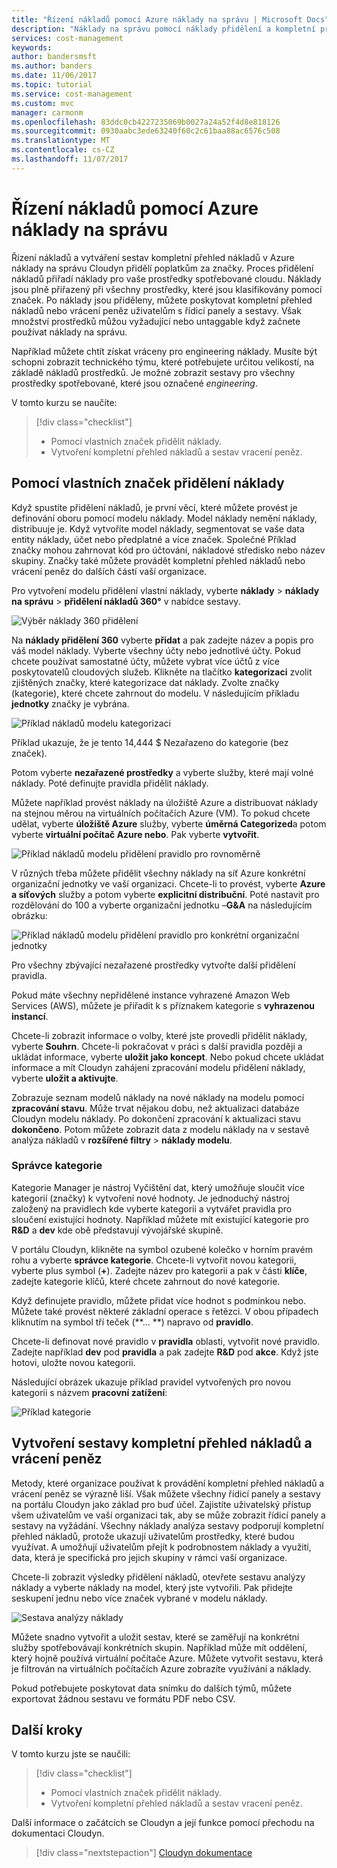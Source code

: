 ```yaml
---
title: "Řízení nákladů pomocí Azure náklady na správu | Microsoft Docs"
description: "Náklady na správu pomocí náklady přidělení a kompletní přehled nákladů a sestav vracení peněz."
services: cost-management
keywords: 
author: bandersmsft
ms.author: banders
ms.date: 11/06/2017
ms.topic: tutorial
ms.service: cost-management
ms.custom: mvc
manager: carmonm
ms.openlocfilehash: 83ddc0cb4227235069b0027a24a52f4d8e818126
ms.sourcegitcommit: 0930aabc3ede63240f60c2c61baa88ac6576c508
ms.translationtype: MT
ms.contentlocale: cs-CZ
ms.lasthandoff: 11/07/2017
---
```

# <a name="manage-costs-by-using-azure-cost-management"></a>Řízení nákladů pomocí Azure náklady na správu

Řízení nákladů a vytváření sestav kompletní přehled nákladů v Azure náklady na správu Cloudyn přidělí poplatkům za značky. Proces přidělení nákladů přiřadí náklady pro vaše prostředky spotřebované cloudu. Náklady jsou plně přiřazený při všechny prostředky, které jsou klasifikovány pomocí značek. Po náklady jsou přiděleny, můžete poskytovat kompletní přehled nákladů nebo vrácení peněz uživatelům s řídicí panely a sestavy. Však množství prostředků můžou vyžadující nebo untaggable když začnete používat náklady na správu.

Například můžete chtít získat vráceny pro engineering náklady. Musíte být schopni zobrazit technického týmu, které potřebujete určitou velikostí, na základě nákladů prostředků. Je možné zobrazit sestavy pro všechny prostředky spotřebované, které jsou označené *engineering*.

V tomto kurzu se naučíte:

> [!div class="checklist"]
> * Pomocí vlastních značek přidělit náklady.
> * Vytvoření kompletní přehled nákladů a sestav vracení peněz.

## <a name="use-custom-tags-to-allocate-costs"></a>Pomocí vlastních značek přidělení náklady

Když spustíte přidělení nákladů, je první věcí, které můžete provést je definování oboru pomocí modelu náklady. Model náklady nemění náklady, distribuuje je. Když vytvoříte model náklady, segmentovat se vaše data entity náklady, účet nebo předplatné a více značek. Společné Příklad značky mohou zahrnovat kód pro účtování, nákladové středisko nebo název skupiny. Značky také můžete provádět kompletní přehled nákladů nebo vrácení peněz do dalších částí vaší organizace.

Pro vytvoření modelu přidělení vlastní náklady, vyberte **náklady** &gt; **náklady na správu** &gt; **přidělení nákladů 360°** v nabídce sestavy.

![Výběr náklady 360 přidělení](./media/tutorial-manage-costs/cost-allocation-360.png)

Na **náklady přidělení 360** vyberte **přidat** a pak zadejte název a popis pro váš model náklady. Vyberte všechny účty nebo jednotlivé účty. Pokud chcete používat samostatné účty, můžete vybrat více účtů z více poskytovatelů cloudových služeb. Klikněte na tlačítko **kategorizaci** zvolit zjištěných značky, které kategorizace dat náklady. Zvolte značky (kategorie), které chcete zahrnout do modelu. V následujícím příkladu **jednotky** značky je vybrána.

![Příklad nákladů modelu kategorizaci](./media/tutorial-manage-costs/cost-model01.png)



Příklad ukazuje, že je tento 14,444 $ Nezařazeno do kategorie (bez značek).

Potom vyberte **nezařazené prostředky** a vyberte služby, které mají volné náklady. Poté definujte pravidla přidělit náklady.

Můžete například provést náklady na úložiště Azure a distribuovat náklady na stejnou měrou na virtuálních počítačích Azure (VM). To pokud chcete udělat, vyberte **úložiště Azure** služby, vyberte **úměrná Categorized**a potom vyberte **virtuální počítač Azure nebo**. Pak vyberte **vytvořit**.

![Příklad nákladů modelu přidělení pravidlo pro rovnoměrně](./media/tutorial-manage-costs/cost-model02.png)



V různých třeba můžete přidělit všechny náklady na síť Azure konkrétní organizační jednotky ve vaší organizaci. Chcete-li to provést, vyberte **Azure a síťových** služby a potom vyberte **explicitní distribuční**. Poté nastavit pro rozdělování do 100 a vyberte organizační jednotku –**G&amp;A** na následujícím obrázku:

![Příklad nákladů modelu přidělení pravidlo pro konkrétní organizační jednotky](./media/tutorial-manage-costs/cost-model03.png)



Pro všechny zbývající nezařazené prostředky vytvořte další přidělení pravidla.

Pokud máte všechny nepřidělené instance vyhrazené Amazon Web Services (AWS), můžete je přiřadit k s příznakem kategorie s **vyhrazenou instancí**.

Chcete-li zobrazit informace o volby, které jste provedli přidělit náklady, vyberte **Souhrn**. Chcete-li pokračovat v práci s další pravidla později a ukládat informace, vyberte **uložit jako koncept**. Nebo pokud chcete ukládat informace a mít Cloudyn zahájení zpracování modelu přidělení náklady, vyberte **uložit a aktivujte**.

Zobrazuje seznam modelů náklady na nové náklady na modelu pomocí **zpracování stavu**. Může trvat nějakou dobu, než aktualizaci databáze Cloudyn modelu náklady. Po dokončení zpracování k aktualizaci stavu **dokončeno**. Potom můžete zobrazit data z modelu náklady na v sestavě analýza nákladů v **rozšířené filtry** &gt; **náklady modelu**.

### <a name="category-manager"></a>Správce kategorie

Kategorie Manager je nástroj Vyčištění dat, který umožňuje sloučit více kategorií (značky) k vytvoření nové hodnoty. Je jednoduchý nástroj založený na pravidlech kde vyberte kategorii a vytvářet pravidla pro sloučení existující hodnoty. Například můžete mít existující kategorie pro **R&amp;D** a **dev** kde obě představují vývojářské skupině.

V portálu Cloudyn, klikněte na symbol ozubené kolečko v horním pravém rohu a vyberte **správce kategorie**. Chcete-li vytvořit novou kategorii, vyberte plus symbol (**+**). Zadejte název pro kategorii a pak v části **klíče**, zadejte kategorie klíčů, které chcete zahrnout do nové kategorie.

Když definujete pravidlo, můžete přidat více hodnot s podmínkou nebo. Můžete také provést některé základní operace s řetězci. V obou případech kliknutím na symbol tří teček (**... **) napravo od **pravidlo**.

Chcete-li definovat nové pravidlo v **pravidla** oblasti, vytvořit nové pravidlo. Zadejte například **dev** pod **pravidla** a pak zadejte **R&amp;D** pod **akce**. Když jste hotovi, uložte novou kategorii.

Následující obrázek ukazuje příklad pravidel vytvořených pro novou kategorii s názvem **pracovní zatížení**:

![Příklad kategorie](./media/tutorial-manage-costs/category01.png)



## <a name="create-showback-and-chargeback-reports"></a>Vytvoření sestavy kompletní přehled nákladů a vrácení peněz

Metody, které organizace používat k provádění kompletní přehled nákladů a vrácení peněz se výrazně liší. Však můžete všechny řídicí panely a sestavy na portálu Cloudyn jako základ pro buď účel. Zajistíte uživatelský přístup všem uživatelům ve vaší organizaci tak, aby se může zobrazit řídicí panely a sestavy na vyžádání. Všechny náklady analýza sestavy podporují kompletní přehled nákladů, protože ukazují uživatelům prostředky, které budou využívat. A umožňují uživatelům přejít k podrobnostem náklady a využití, data, která je specifická pro jejich skupiny v rámci vaší organizace.

Chcete-li zobrazit výsledky přidělení nákladů, otevřete sestavu analýzy náklady a vyberte náklady na model, který jste vytvořili. Pak přidejte seskupení jednu nebo více značek vybrané v modelu náklady.

![Sestava analýzy náklady](./media/tutorial-manage-costs/cost-analysis.png)

Můžete snadno vytvořit a uložit sestav, které se zaměřují na konkrétní služby spotřebovávají konkrétních skupin. Například může mít oddělení, který hojně používá virtuální počítače Azure. Můžete vytvořit sestavu, která je filtrován na virtuálních počítačích Azure zobrazíte využívání a náklady.

Pokud potřebujete poskytovat data snímku do dalších týmů, můžete exportovat žádnou sestavu ve formátu PDF nebo CSV.


## <a name="next-steps"></a>Další kroky

V tomto kurzu jste se naučili:

> [!div class="checklist"]
> * Pomocí vlastních značek přidělit náklady.
> * Vytvoření kompletní přehled nákladů a sestav vracení peněz.



Další informace o začátcích se Cloudyn a její funkce pomocí přechodu na dokumentaci Cloudyn.

> [!div class="nextstepaction"]
> [Cloudyn dokumentace](https://support.cloudyn.com/hc/)
